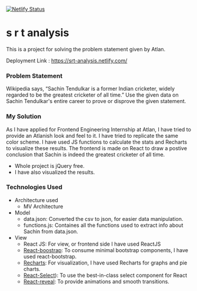 [![Netlify Status](https://api.netlify.com/api/v1/badges/3e1353bd-e055-4f07-8699-fc114cb930e1/deploy-status)](https://app.netlify.com/sites/srt-analysis/deploys)

# s r t analysis

This is a project for solving the problem statement given by Atlan.  

Deployment Link : https://srt-analysis.netlify.com/

### Problem Statement

Wikipedia says, “Sachin Tendulkar is a former Indian cricketer, widely regarded to be the greatest cricketer of all time.”
Use the given data on Sachin Tendulkar's entire career to prove or disprove the given statement.

### My Solution
As I have applied for Frontend Engineering Internship at Atlan, I have tried to provide an Atlanish look and feel to it. I have tried to replicate the same color scheme.
I have used JS functions to calculate the stats and Recharts to visualize these results.
The frontend is made on React to draw a postive conclusion that Sachin is indeed the greatest cricketer of all time.
* Whole project is jQuery free.
* I have also visualized the results.
### Technologies Used

* Architecture used
    * MV Architecture
* Model
    * data.json: Converted the csv to json, for easier data manipulation.
    * functions.js: Containes all the functions used to extract info about Sachin from data.json.
* View
    * React JS: For view, or frontend side I have used ReactJS
    * [React-boostrap](https://react-bootstrap.github.io/): To consume minimal bootstrap components, I have used react-bootstrap.
    * [Recharts](http://recharts.org/): For visualization, I have used Recharts for graphs and pie charts.
    * [React-Select](https://react-select.com)): To use the best-in-class select component for React
    * [React-reveal](https://www.react-reveal.com/): To provide animations and smooth transitions.
    


